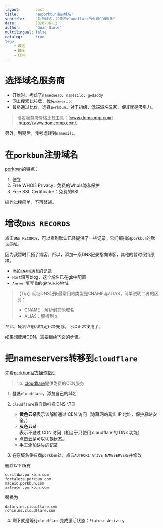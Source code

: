 ```yaml
---
layout:       post
title:        "在porkbun注册域名"
subtitle:     "注册域名，并使用cloudflare的免费CDN服务"
date:         2020-06-11
author:       "Quan Qinle"
multilingual: false
catalog:      true
tags:
    - 域名
    - DNS
    - CDN
---
```


# 选择域名服务商

+ 开始时，考虑了`namecheap`、`namesilo`、`godaddy`
+ 网上搜索比较后，优先`namesilo`
+ 最终通过比价，选择`porkbun`。对于初级、低端域名玩家，*便宜*就是吸引力。

> 域名服务商价格比较工具：[www.domcomp.com](https://www.domcomp.com/)

另外，到期后，我考虑转到`namesilo`。

# 在`porkbun`注册域名

[porkbun](https://porkbun.com/)的特点：
1. 便宜
2. Free WHOIS Privacy：免费的Whois隐私保护
3. Free SSL Certificates：免费的SSL

操作过程简单，不再赘述。

# 增改`DNS RECORDS`

点击`DNS RECORDS`，可以看到默认已经提供了一些记录，它们都指向`porkbun`的默认网址。

因为我暂时只搭了博客，所以，添加一条DNS记录指向博客，其他的暂时保持原样。

+ 添加`CNAME类型`的记录
+ `Host`填写blog，这个域名已在git中配置
+ `Answer`填写我的github.io地址

> 【Tip】网址DNS记录最常用的类型是CNAME与ALIAS，简单说明二者的区别：
> + CNAME：解析到其他域名
> + ALIAS：解析到ip

至此，域名注册和绑定已经完成，可以正常使用了。

如果想使用CDN，需要继续下面的步骤。

# 把nameservers转移到`cloudflare`

先看[porkbun官方操作指引](https://kb.porkbun.com/article/22-how-to-change-your-nameservers)

> tip: [cloudflare](https://dash.cloudflare.com/)提供免费的CDN服务

1. 登陆`cloudflare`，添加自己的域名

2. `cloudflare`将自动扫描 DNS 记录
    + **黄色云朵**表示该解析通过 CDN 访问（隐藏网站真实 IP 地址，保护原站安全。）
    + **灰色云朵**表示不通过 CDN 访问（相当于只使用 cloudflare 的 DNS 功能）
    + 点击云朵可以切换状态。
    + 手工添加缺失的记录

3. 在原域名供应商`porkbun`处，点击`AUTHORITATIVE NAMESERVERS`并修改

删除以下所有
```
curitiba.porkbun.com
fortaleza.porkbun.com
maceio.porkbun.com
salvador.porkbun.com
```

替换为
```
dalary.ns.cloudflare.com
rohin.ns.cloudflare.com
```

4. 剩下就是等待`cloudflare`变成激活状态：`Status: Activity`